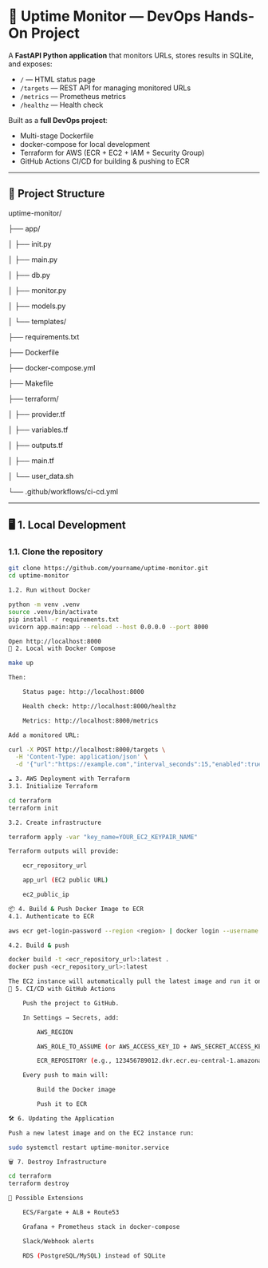 # 🚀 Uptime Monitor — DevOps Hands-On Project

A **FastAPI Python application** that monitors URLs, stores results in SQLite, and exposes:
- `/` — HTML status page
- `/targets` — REST API for managing monitored URLs
- `/metrics` — Prometheus metrics
- `/healthz` — Health check

Built as a **full DevOps project**:
- Multi-stage Dockerfile
- docker-compose for local development
- Terraform for AWS (ECR + EC2 + IAM + Security Group)
- GitHub Actions CI/CD for building & pushing to ECR

---

## 📂 Project Structure

uptime-monitor/

├── app/

│ ├── init.py

│ ├── main.py

│ ├── db.py

│ ├── monitor.py

│ ├── models.py

│ └── templates/

├── requirements.txt

├── Dockerfile

├── docker-compose.yml

├── Makefile

├── terraform/

│ ├── provider.tf

│ ├── variables.tf

│ ├── outputs.tf

│ ├── main.tf

│ └── user_data.sh

└── .github/workflows/ci-cd.yml


---

## 🖥 1. Local Development

### 1.1. Clone the repository
```bash
git clone https://github.com/yourname/uptime-monitor.git
cd uptime-monitor

1.2. Run without Docker

python -m venv .venv
source .venv/bin/activate
pip install -r requirements.txt
uvicorn app.main:app --reload --host 0.0.0.0 --port 8000

Open http://localhost:8000
🐳 2. Local with Docker Compose

make up

Then:

    Status page: http://localhost:8000

    Health check: http://localhost:8000/healthz

    Metrics: http://localhost:8000/metrics

Add a monitored URL:

curl -X POST http://localhost:8000/targets \
  -H 'Content-Type: application/json' \
  -d '{"url":"https://example.com","interval_seconds":15,"enabled":true}'

☁️ 3. AWS Deployment with Terraform
3.1. Initialize Terraform

cd terraform
terraform init

3.2. Create infrastructure

terraform apply -var "key_name=YOUR_EC2_KEYPAIR_NAME"

Terraform outputs will provide:

    ecr_repository_url

    app_url (EC2 public URL)

    ec2_public_ip

📦 4. Build & Push Docker Image to ECR
4.1. Authenticate to ECR

aws ecr get-login-password --region <region> | docker login --username AWS --password-stdin <ecr_repository_url>

4.2. Build & push

docker build -t <ecr_repository_url>:latest .
docker push <ecr_repository_url>:latest

The EC2 instance will automatically pull the latest image and run it on port 80.
🔄 5. CI/CD with GitHub Actions

    Push the project to GitHub.

    In Settings → Secrets, add:

        AWS_REGION

        AWS_ROLE_TO_ASSUME (or AWS_ACCESS_KEY_ID + AWS_SECRET_ACCESS_KEY)

        ECR_REPOSITORY (e.g., 123456789012.dkr.ecr.eu-central-1.amazonaws.com/uptime-monitor)

    Every push to main will:

        Build the Docker image

        Push it to ECR

🛠 6. Updating the Application

Push a new latest image and on the EC2 instance run:

sudo systemctl restart uptime-monitor.service

🗑 7. Destroy Infrastructure

cd terraform
terraform destroy

🔮 Possible Extensions

    ECS/Fargate + ALB + Route53

    Grafana + Prometheus stack in docker-compose

    Slack/Webhook alerts

    RDS (PostgreSQL/MySQL) instead of SQLite
